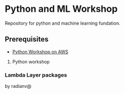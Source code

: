 # Python and ML Workshop
Repository for python and machine learning fundation.


## Prerequisites

- [Python Workshop on AWS](https://learn-to-code.workshop.aws)


1. Python workshop

### Lambda Layer packages


by radianv@
